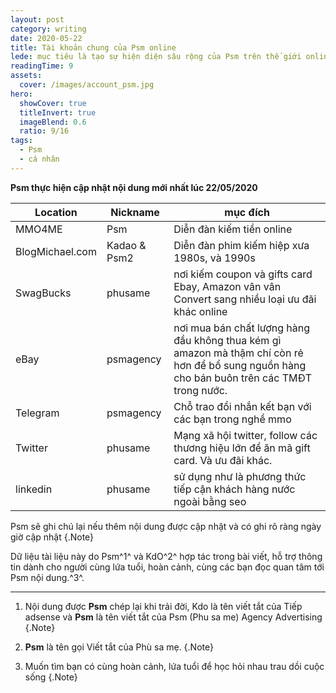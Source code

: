```yaml
---
layout: post
category: writing
date: 2020-05-22
title: Tài khoản chung của Psm online
lede: mục tiêu là tạo sự hiện diện sâu rộng của Psm trên thế giới online để gia tăng cơ hội xoay xở cho bản thân
readingTime: 9
assets:
  cover: /images/account_psm.jpg
hero:
  showCover: true
  titleInvert: true
  imageBlend: 0.6
  ratio: 9/16
tags:
  - Psm
  - cá nhân
---
```

**Psm thực hiện cập nhật nội dung mới nhất lúc 22/05/2020**

| Location        | Nickname     | mục đích                                                                                                                                     |
|-----------------|--------------|----------------------------------------------------------------------------------------------------------------------------------------------|
| MMO4ME          | Psm          | Diễn đàn kiếm tiền online                                                                                                                    |
| BlogMichael.com | Kadao & Psm2 | Diễn đàn phim kiếm hiệp xưa 1980s, và 1990s                                                                                                  |
| SwagBucks       | phusame      | nơi kiếm coupon và gifts card Ebay, Amazon vân vân Convert sang nhiều loại ưu đãi khác online                                                |
| eBay            | psmagency    | nơi mua bán chất lượng hàng đầu không thua kém gì amazon mà thậm chí còn rẻ hơn để bổ sung nguồn hàng cho bán buôn trên các TMĐT trong nước. |
| Telegram        | psmagency    | Chỗ trao đổi nhắn kết bạn với các bạn trong nghề mmo                                                                                         |
| Twitter         | phusame      | Mạng xã hội twitter, follow các thương hiệu lớn để ăn mã gift card. Và ưu đãi khác.                                                          |
| linkedin        | phusame      | sử dụng như là phương thức tiếp cận khách hàng nước ngoài bằng seo                                                                                                                                        |

<Media ratio="844/1500" image="/images/account_psm.jpg"/>

Psm sẽ ghi chú lại nếu thêm nội dung được cập nhật và có ghi rõ ràng ngày giờ cập nhật {.Note}

Dữ liệu tài liệu này do Psm^1^ và KdO^2^ hợp tác trong bài viết, hỗ trợ thông tin dành cho người cùng lứa tuổi, hoàn cảnh, cùng các bạn đọc quan tâm tới Psm nội dung.^3^.

---

1. Nội dung được **Psm** chép lại khi trải đời, Kdo là tên viết tắt của Tiếp adsense và **Psm** là tên viết tắt của Psm (Phu sa me) Agency Advertising {.Note}

2. **Psm** là tên gọi Viết tắt của Phù sa mẹ. {.Note}

3. Muốn tìm bạn có cùng hoàn cảnh, lứa tuổi để học hỏi nhau trau dồi cuộc sống {.Note}

<script>
import Media from "../../src/components/Media";

export default {
  components: { Media }
}
</script>

